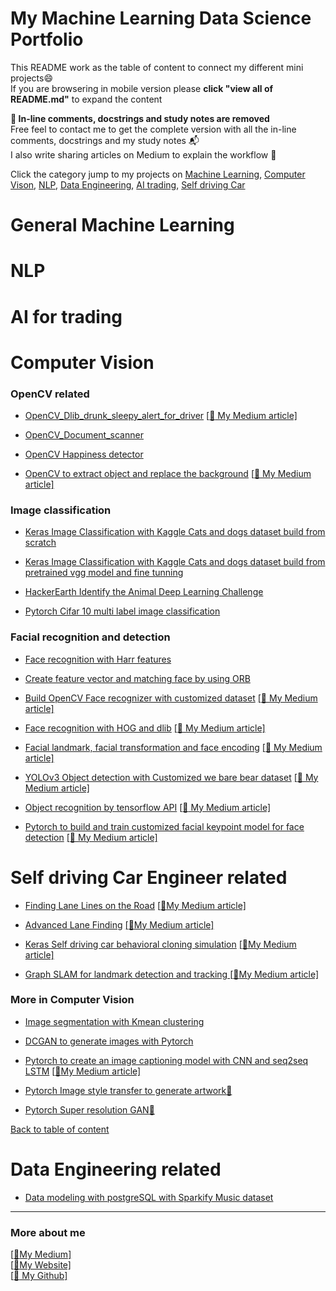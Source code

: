 # My Machine Learning Data Science Portfolio

This README work as the table of content to connect my different mini projects:smile:<br/>
If you are browsering in mobile version please **click "view all of README.md"** to expand the content<br/>

**:loudspeaker: In-line comments, docstrings and study notes are removed** <br/>
Free feel to contact me to get the complete version with all the in-line comments, docstrings and my study notes :mailbox_with_mail:<br/>
I also write sharing articles on Medium to explain the workflow :pencil:<br/>

Click the category jump to my projects on [Machine Learning](#General-Machine-Learning), [Computer Vison](#Computer-Vision), [NLP](#NLP), [Data Engineering](#Data-Engineering-related), [AI trading](#AI-for-trading), [Self driving Car](#Self-driving-Car-Engineer-related)


# General Machine Learning


# NLP





# AI for trading


# Computer Vision 
### OpenCV related
- [OpenCV_Dlib_drunk_sleepy_alert_for_driver](https://github.com/fiyero/OpenCV_Dlib_drunk_sleepy_alert_for_driver)  [[:pencil:
My Medium article]](https://medium.com/@patrickhk/use-opencv-and-dlib-to-alert-sleepy-driver-8872375772e)
- [OpenCV_Document_scanner](https://github.com/fiyero/OpenCV_Document_scanner)
- [OpenCV Happiness detector](https://github.com/fiyero/Public_Computer_Vision_code/blob/master/4%20Happiness%20detector%20with%20OpenCV%20with%20Web%20Cam_github.ipynb)

- [OpenCV to extract object and replace the background](https://github.com/fiyero/Opencv_replace_bg)  [[:pencil:
My Medium article]](https://medium.com/@patrickhk/use-opencv-to-extract-object-and-replace-the-background-80f2ba016621)

### Image classification
- [Keras Image Classification with Kaggle Cats and dogs dataset build from scratch](https://github.com/fiyero/Public_Computer_Vision_code/blob/master/1%20Kaggle_Cat_dog_classifier_book_scratch_github.ipynb)
- [Keras Image Classification with Kaggle Cats and dogs dataset build from pretrained vgg model and fine tunning](https://github.com/fiyero/Public_Computer_Vision_code/blob/master/2%20Kaggle_Cat_dog_classifier_book_pretrained_with_funetuning-Clean.ipynb)
- [HackerEarth Identify the Animal Deep Learning Challenge](https://github.com/fiyero/HackerEarth_Identify_the_Animal)

- [Pytorch Cifar 10 multi label image classification](https://github.com/fiyero/Public_Computer_Vision_code/blob/master/3%20CIFAR%2010%20imgae%20classification%20in%20Pytorch_github.ipynb)

### Facial recognition and detection
- [Face recognition with Harr features](https://github.com/fiyero/My_Computer_Vision_AND_Self_Driving_Car_code/blob/master/5%20Haar%20feature%20git.ipynb)
- [Create feature vector and matching face by using ORB](https://github.com/fiyero/My_Computer_Vision_AND_Self_Driving_Car_code/blob/master/ORB_git.ipynb)
- [Build OpenCV Face recognizer with customized dataset](https://github.com/fiyero/face_recognition_opencv) [[:pencil:
My Medium article]](https://medium.com/@patrickhk/face-recognition-with-opencv-without-deep-learning-435cb6d36a53)
- [Face recognition with HOG and dlib](https://github.com/fiyero/face_recognition_HOG_dlib) [[:pencil:
My Medium article]](https://medium.com/@patrickhk/face-recognition-with-opencv-without-deep-learning-435cb6d36a53)
- [Facial landmark, facial transformation and face encoding](https://github.com/fiyero/face_recognition_HOG_dlib/blob/master/L5D%20Facial%20landmark%2C%20transformation_github.ipynb) [[:pencil:
My Medium article]](https://medium.com/@patrickhk/face-recognition-with-opencv-without-deep-learning-435cb6d36a53)
- [YOLOv3 Object detection with Customized we bare bear dataset](https://medium.com/@patrickhk/demonstration-of-yolov3-and-build-with-custom-dataset-57dd85819c0b) [[:pencil:
My Medium article]](https://medium.com/@patrickhk/demonstration-of-yolov3-and-build-with-custom-dataset-57dd85819c0b)
- [Object recognition by tensorflow API](https://github.com/fiyero/Object_detection_tensorflow_API) [[:pencil:
My Medium article]](https://medium.com/@patrickhk/the-only-and-easy-object-detection-tensorflow-api-guide-you-need-c78037f03f2a)

- [Pytorch to build and train customized facial keypoint model for face detection](https://github.com/fiyero/pytorch_facial_keypoints) [[:pencil:
My Medium article]](https://medium.com/@patrickhk/use-pytorch-to-train-your-own-facial-keypoint-model-to-detect-face-1c9203ab85ac)

# Self driving Car Engineer related
- [Finding Lane Lines on the Road](https://github.com/fiyero/CarND_P1_Finding-Lane-Lines-on-the-Road) [[:pencil:My Medium article]](https://medium.com/@patrickhk/self-driving-car-basic-car-lane-line-detection-a784be871157)
- [Advanced Lane Finding](https://github.com/fiyero/CarND_P2_Advanced-Lane-Finding) [[:pencil:My Medium article]](https://medium.com/@patrickhk/self-driving-car-advanced-lane-lines-detection-524e1be6ccff)
- [Keras Self driving car behavioral cloning simulation](https://github.com/fiyero/Keras_Behavioralcloning) [[:pencil:My Medium article]](https://medium.com/@patrickhk/self-driving-car-behavioral-cloning-stimulation-320bfd642aa3)

- [Graph SLAM for landmark detection and tracking
](https://github.com/fiyero/SLAM_a) [[:pencil:My Medium article]](https://medium.com/@patrickhk/graph-slam-for-landmark-detection-and-tracking-49f270e47c2a)

### More in Computer Vision
- [Image segmentation with Kmean clustering](https://github.com/fiyero/My_Computer_Vision_AND_Self_Driving_Car_code/blob/master/Image_segmentation_kmean_git.ipynb)

- [DCGAN to generate images with Pytorch](https://github.com/fiyero/DCGAN_pytorch)
- [Pytorch to create an image captioning model with CNN and seq2seq LSTM](https://github.com/fiyero/image_captioning) [[:pencil:My Medium article]](https://medium.com/@patrickhk/use-pytorch-to-create-an-image-captioning-model-with-cnn-and-seq2seq-lstm-cff1f3ba9583)
- [Pytorch Image style transfer to generate artwork:pencil:](https://medium.com/@patrickhk/image-style-transfer-by-pytorch-e87396e3e5d2) 
- [Pytorch Super resolution GAN:pencil:](https://medium.com/@patrickhk/experience-super-resolution-gan-srgan-with-pytorch-f52df6eb06b9)<br/>

[Back to table of content](#My-Machine-Learning-Data-Science-Portfolio)

# Data Engineering related
- [Data modeling with postgreSQL with Sparkify Music dataset](https://github.com/fiyero/postgreSQL_p1)

-------------------------------------------------------------------------------------------------------------------------------------
### More about me
[[:pencil:My Medium]](https://medium.com/@patrickhk)<br/>
[[:house_with_garden:My Website]](https://www.fiyeroleung.com/)<br/>
[[:space_invader:	My Github]](https://github.com/fiyero)<br/>
